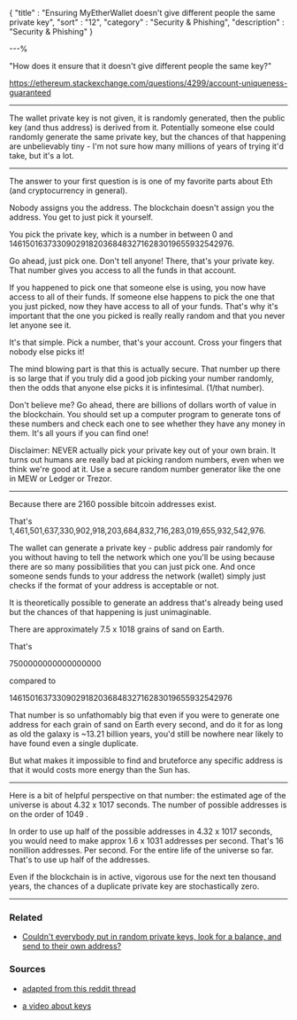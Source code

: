 {
"title"       : "Ensuring MyEtherWallet doesn't give different people the same private key",
"sort"        : "12",
"category"    : "Security & Phishing",
"description" : "Security & Phishing"
}

---%


"How does it ensure that it doesn't give different people the same key?"

https://ethereum.stackexchange.com/questions/4299/account-uniqueness-guaranteed

---

The wallet private key is not given, it is randomly generated, then the public key (and thus address) is derived from it. Potentially someone else could randomly generate the same private key, but the chances of that happening are unbelievably tiny - I'm not sure how many millions of years of trying it'd take, but it's a lot.

---

The answer to your first question is is one of my favorite parts about Eth (and cryptocurrency in general).

Nobody assigns you the address. The blockchain doesn't assign you the address. You get to just pick it yourself.

You pick the private key, which is a number in between 0 and 1461501637330902918203684832716283019655932542976.

Go ahead, just pick one. Don't tell anyone! There, that's your private key. That number gives you access to all the funds in that account.

If you happened to pick one that someone else is using, you now have access to all of their funds. If someone else happens to pick the one that you just picked, now they have access to all of your funds. That's why it's important that the one you picked is really really random and that you never let anyone see it.

It's that simple. Pick a number, that's your account. Cross your fingers that nobody else picks it!

The mind blowing part is that this is actually secure. That number up there is so large that if you truly did a good job picking your number randomly, then the odds that anyone else picks it is infintesimal. (1/that number).

Don't believe me? Go ahead, there are billions of dollars worth of value in the blockchain. You should set up a computer program to generate tons of these numbers and check each one to see whether they have any money in them. It's all yours if you can find one!

Disclaimer: NEVER actually pick your private key out of your own brain. It turns out humans are really bad at picking random numbers, even when we think we're good at it. Use a secure random number generator like the one in MEW or Ledger or Trezor.

---

Because there are 2160 possible bitcoin addresses exist.

That's 1,461,501,637,330,902,918,203,684,832,716,283,019,655,932,542,976.

The wallet can generate a private key - public address pair randomly for you without having to tell the network which one you'll be using because there are so many possibilities that you can just pick one. And once someone sends funds to your address the network (wallet) simply just checks if the format of your address is acceptable or not.

It is theoretically possible to generate an address that's already being used but the chances of that happening is just unimaginable.

There are approximately 7.5 x 1018 grains of sand on Earth.

That's

7500000000000000000

compared to

1461501637330902918203684832716283019655932542976

That number is so unfathomably big that even if you were to generate one address for each grain of sand on Earth every second, and do it for as long as old the galaxy is ~13.21 billion years, you'd still be nowhere near likely to have found even a single duplicate.

But what makes it impossible to find and bruteforce any specific address is that it would costs more energy than the Sun has.

---

Here is a bit of helpful perspective on that number: the estimated age of the universe is about 4.32 x 1017 seconds. The number of possible addresses is on the order of 1049 .

In order to use up half of the possible addresses in 4.32 x 1017 seconds, you would need to make approx 1.6 x 1031 addresses per second. That's 16 nonillion addresses. Per second. For the entire life of the universe so far. That's to use up half of the addresses.

Even if the blockchain is in active, vigorous use for the next ten thousand years, the chances of a duplicate private key are stochastically zero.

---

### Related

- [Couldn't everybody put in random private keys, look for a balance, and send to their own address?](https://myetherwallet.github.io/knowledge-base/faq/couldnt-everybody-put-in-a-random-key-and-send-to-own-address.html)


### Sources
- [adapted from this reddit thread](https://www.reddit.com/r/ethereum/comments/6fr2lx/updated_its_time_to_get_real_stop_relying_on/diki8iz/)

- [a video about keys](http://decypher.tv/series/ethereum-development/video/2)
